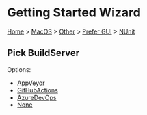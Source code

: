 <!--
GENERATED FILE - DO NOT EDIT
This file was generated by [MarkdownSnippets](https://github.com/SimonCropp/MarkdownSnippets).
Source File: /docs/mdsource/wiz/MacOS_Other_Gui_NUnit.source.md
To change this file edit the source file and then run MarkdownSnippets.
-->

# Getting Started Wizard

[Home](/docs/wiz/readme.md) > [MacOS](MacOS.md) > [Other](MacOS_Other.md) > [Prefer GUI](MacOS_Other_Gui.md) > [NUnit](MacOS_Other_Gui_NUnit.md)

## Pick BuildServer

Options:
 * [AppVeyor](MacOS_Other_Gui_NUnit_AppVeyor.md)
 * [GitHubActions](MacOS_Other_Gui_NUnit_GitHubActions.md)
 * [AzureDevOps](MacOS_Other_Gui_NUnit_AzureDevOps.md)
 * [None](MacOS_Other_Gui_NUnit_None.md)
